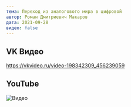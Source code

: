 ```yaml
---
тема: Переход из аналогового мира в цифровой
автор: Роман Дмитриевич Макаров
дата: 2021-09-28
видео: false
---
```


## VK Видео

https://vkvideo.ru/video-198342309_456239059

## YouTube

![Видео](https://youtu.be/2UtIKxvjvwc?si=QGsdTaRrLea_Dh5Q)
